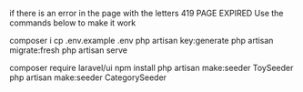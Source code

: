 if there is an error in the page with the letters 419 PAGE EXPIRED
Use the commands below to make it work

composer i
cp .env.example .env
php artisan key:generate
php artisan migrate:fresh
php artisan serve

composer require laravel/ui
npm install
php artisan make:seeder ToySeeder
php artisan make:seeder CategorySeeder

